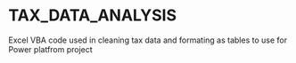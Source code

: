 # TAX_DATA_ANALYSIS
Excel VBA code used in cleaning tax data and formating as tables to use for Power platfrom project
